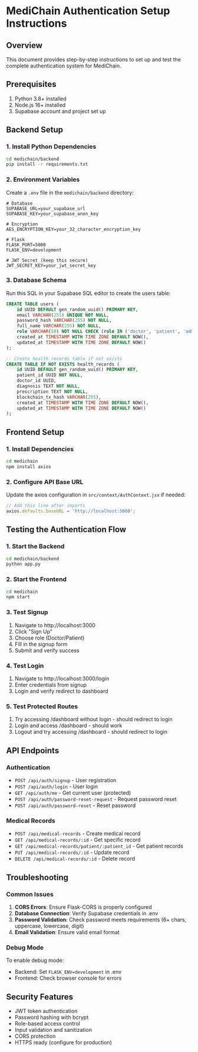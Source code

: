 # MediChain Authentication Setup Instructions

## Overview
This document provides step-by-step instructions to set up and test the complete authentication system for MediChain.

## Prerequisites
1. Python 3.8+ installed
2. Node.js 16+ installed
3. Supabase account and project set up

## Backend Setup

### 1. Install Python Dependencies
```bash
cd medichain/backend
pip install -r requirements.txt
```

### 2. Environment Variables
Create a `.env` file in the `medichain/backend` directory:

```env
# Database
SUPABASE_URL=your_supabase_url
SUPABASE_KEY=your_supabase_anon_key

# Encryption
AES_ENCRYPTION_KEY=your_32_character_encryption_key

# Flask
FLASK_PORT=5000
FLASK_ENV=development

# JWT Secret (keep this secure)
JWT_SECRET_KEY=your_jwt_secret_key
```

### 3. Database Schema
Run this SQL in your Supabase SQL editor to create the users table:

```sql
CREATE TABLE users (
    id UUID DEFAULT gen_random_uuid() PRIMARY KEY,
    email VARCHAR(255) UNIQUE NOT NULL,
    password_hash VARCHAR(255) NOT NULL,
    full_name VARCHAR(255) NOT NULL,
    role VARCHAR(50) NOT NULL CHECK (role IN ('doctor', 'patient', 'admin')),
    created_at TIMESTAMP WITH TIME ZONE DEFAULT NOW(),
    updated_at TIMESTAMP WITH TIME ZONE DEFAULT NOW()
);

-- Create health_records table if not exists
CREATE TABLE IF NOT EXISTS health_records (
    id UUID DEFAULT gen_random_uuid() PRIMARY KEY,
    patient_id UUID NOT NULL,
    doctor_id UUID,
    diagnosis TEXT NOT NULL,
    prescription TEXT NOT NULL,
    blockchain_tx_hash VARCHAR(255),
    created_at TIMESTAMP WITH TIME ZONE DEFAULT NOW(),
    updated_at TIMESTAMP WITH TIME ZONE DEFAULT NOW()
);
```

## Frontend Setup

### 1. Install Dependencies
```bash
cd medichain
npm install axios
```

### 2. Configure API Base URL
Update the axios configuration in `src/context/AuthContext.jsx` if needed:

```javascript
// Add this line after imports
axios.defaults.baseURL = 'http://localhost:5000';
```

## Testing the Authentication Flow

### 1. Start the Backend
```bash
cd medichain/backend
python app.py
```

### 2. Start the Frontend
```bash
cd medichain
npm start
```

### 3. Test Signup
1. Navigate to http://localhost:3000
2. Click "Sign Up"
3. Choose role (Doctor/Patient)
4. Fill in the signup form
5. Submit and verify success

### 4. Test Login
1. Navigate to http://localhost:3000/login
2. Enter credentials from signup
3. Login and verify redirect to dashboard

### 5. Test Protected Routes
1. Try accessing /dashboard without login - should redirect to login
2. Login and access /dashboard - should work
3. Logout and try accessing /dashboard - should redirect to login

## API Endpoints

### Authentication
- `POST /api/auth/signup` - User registration
- `POST /api/auth/login` - User login
- `GET /api/auth/me` - Get current user (protected)
- `POST /api/auth/password-reset-request` - Request password reset
- `POST /api/auth/password-reset` - Reset password

### Medical Records
- `POST /api/medical-records` - Create medical record
- `GET /api/medical-records/:id` - Get specific record
- `GET /api/medical-records/patient/:patient_id` - Get patient records
- `PUT /api/medical-records/:id` - Update record
- `DELETE /api/medical-records/:id` - Delete record

## Troubleshooting

### Common Issues

1. **CORS Errors**: Ensure Flask-CORS is properly configured
2. **Database Connection**: Verify Supabase credentials in .env
3. **Password Validation**: Check password meets requirements (6+ chars, uppercase, lowercase, digit)
4. **Email Validation**: Ensure valid email format

### Debug Mode
To enable debug mode:
- Backend: Set `FLASK_ENV=development` in .env
- Frontend: Check browser console for errors

## Security Features
- JWT token authentication
- Password hashing with bcrypt
- Role-based access control
- Input validation and sanitization
- CORS protection
- HTTPS ready (configure for production)
